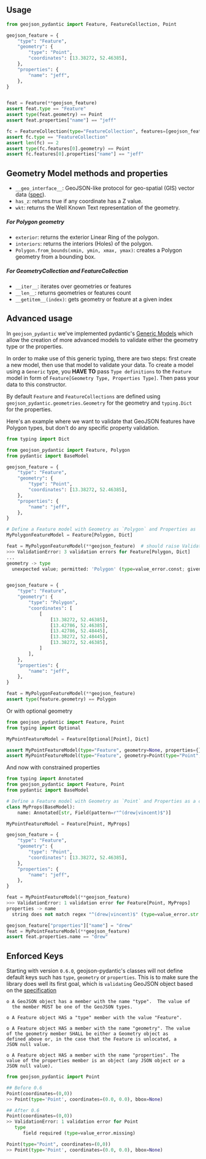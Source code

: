 
## Usage

```python
from geojson_pydantic import Feature, FeatureCollection, Point

geojson_feature = {
    "type": "Feature",
    "geometry": {
        "type": "Point",
        "coordinates": [13.38272, 52.46385],
    },
    "properties": {
        "name": "jeff",
    },
}


feat = Feature(**geojson_feature)
assert feat.type == "Feature"
assert type(feat.geometry) == Point
assert feat.properties["name"] == "jeff"

fc = FeatureCollection(type="FeatureCollection", features=[geojson_feature, geojson_feature])
assert fc.type == "FeatureCollection"
assert len(fc) == 2
assert type(fc.features[0].geometry) == Point
assert fc.features[0].properties["name"] == "jeff"
```

## Geometry Model methods and properties

- `__geo_interface__`: GeoJSON-like protocol for geo-spatial (GIS) vector data ([spec](https://gist.github.com/sgillies/2217756#__geo_interface)).
- `has_z`: returns true if any coordinate has a Z value.
- `wkt`: returns the Well Known Text representation of the geometry.

##### For Polygon geometry

- `exterior`: returns the exterior Linear Ring of the polygon.
- `interiors`: returns the interiors (Holes) of the polygon.
- `Polygon.from_bounds(xmin, ymin, xmax, ymax)`: creates a Polygon geometry from a bounding box.

##### For GeometryCollection and FeatureCollection

- `__iter__`: iterates over geometries or features
- `__len__`: returns geometries or features count
- `__getitem__(index)`: gets geometry or feature at a given index

## Advanced usage

In `geojson_pydantic` we've implemented pydantic's [Generic Models](https://pydantic-docs.helpmanual.io/usage/models/#generic-models) which allow the creation of more advanced models to validate either the geometry type or the properties.

In order to make use of this generic typing, there are two steps: first create a new model, then use that model to validate your data. To create a model using a `Generic` type, you **HAVE TO** pass `Type definitions` to the `Feature` model in form of `Feature[Geometry Type, Properties Type]`. Then pass your data to this constructor.

By default `Feature` and `FeatureCollections` are defined using `geojson_pydantic.geometries.Geometry` for the geometry and `typing.Dict` for the properties.

Here's an example where we want to validate that GeoJSON features have Polygon types, but don't do any specific property validation.

```python
from typing import Dict

from geojson_pydantic import Feature, Polygon
from pydantic import BaseModel

geojson_feature = {
    "type": "Feature",
    "geometry": {
        "type": "Point",
        "coordinates": [13.38272, 52.46385],
    },
    "properties": {
        "name": "jeff",
    },
}

# Define a Feature model with Geometry as `Polygon` and Properties as `Dict`
MyPolygonFeatureModel = Feature[Polygon, Dict]

feat = MyPolygonFeatureModel(**geojson_feature)  # should raise Validation Error because `geojson_feature` is a point
>>> ValidationError: 3 validation errors for Feature[Polygon, Dict]
...
geometry -> type
  unexpected value; permitted: 'Polygon' (type=value_error.const; given=Point; permitted=['Polygon'])


geojson_feature = {
    "type": "Feature",
    "geometry": {
        "type": "Polygon",
        "coordinates": [
            [
                [13.38272, 52.46385],
                [13.42786, 52.46385],
                [13.42786, 52.48445],
                [13.38272, 52.48445],
                [13.38272, 52.46385],
            ]
        ],
    },
    "properties": {
        "name": "jeff",
    },
}

feat = MyPolygonFeatureModel(**geojson_feature)
assert type(feature.geometry) == Polygon
```

Or with optional geometry

```python
from geojson_pydantic import Feature, Point
from typing import Optional

MyPointFeatureModel = Feature[Optional[Point], Dict]

assert MyPointFeatureModel(type="Feature", geometry=None, properties={}).geometry is None
assert MyPointFeatureModel(type="Feature", geometry=Point(type="Point", coordinates=(0,0)), properties={}).geometry is not None
```

And now with constrained properties

```python
from typing import Annotated
from geojson_pydantic import Feature, Point
from pydantic import BaseModel

# Define a Feature model with Geometry as `Point` and Properties as a constrained Model
class MyProps(BaseModel):
    name: Annotated[str, Field(pattern=r"^(drew|vincent)$")]

MyPointFeatureModel = Feature[Point, MyProps]

geojson_feature = {
    "type": "Feature",
    "geometry": {
        "type": "Point",
        "coordinates": [13.38272, 52.46385],
    },
    "properties": {
        "name": "jeff",
    },
}

feat = MyPointFeatureModel(**geojson_feature)
>>> ValidationError: 1 validation error for Feature[Point, MyProps]
properties -> name
  string does not match regex "^(drew|vincent)$" (type=value_error.str.regex; pattern=^(drew|vincent)$)

geojson_feature["properties"]["name"] = "drew"
feat = MyPointFeatureModel(**geojson_feature)
assert feat.properties.name == "drew"
```

## Enforced Keys

Starting with version `0.6.0`, geojson-pydantic's classes will not define default keys such has `type`, `geometry` or `properties`.
This is to make sure the library does well its first goal, which is `validating` GeoJSON object based on the [specification](https://datatracker.ietf.org/doc/html/rfc7946#section-3.1.1)

    o A GeoJSON object has a member with the name "type".  The value of
      the member MUST be one of the GeoJSON types.

    o A Feature object HAS a "type" member with the value "Feature".

    o A Feature object HAS a member with the name "geometry". The value
    of the geometry member SHALL be either a Geometry object as
    defined above or, in the case that the Feature is unlocated, a
    JSON null value.

    o A Feature object HAS a member with the name "properties". The
    value of the properties member is an object (any JSON object or a
    JSON null value).


```python
from geojson_pydantic import Point

## Before 0.6
Point(coordinates=(0,0))
>> Point(type='Point', coordinates=(0.0, 0.0), bbox=None)

## After 0.6
Point(coordinates=(0,0))
>> ValidationError: 1 validation error for Point
   type
      field required (type=value_error.missing)

Point(type="Point", coordinates=(0,0))
>> Point(type='Point', coordinates=(0.0, 0.0), bbox=None)
```
